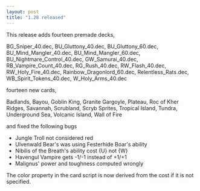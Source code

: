 ```yaml
---
layout: post
title: "1.28 released"
---
```



This release adds fourteen premade decks, 

<p>
BG_Sniper_40.dec, BU_Gluttony_40.dec, BU_Gluttony_60.dec,
BU_Mind_Mangler_40.dec, BU_Mind_Mangler_60.dec, BU_Nightmare_Control_40.dec,
GW_Samurai_40.dec, RB_Vampire_Count_40.dec, RG_Rush_40.dec, RW_Flash_40.dec,
RW_Holy_Fire_40.dec, Rainbow_Dragonlord_60.dec, Relentless_Rats.dec,
WB_Spirit_Tokens_40.dec, W_Holy_Arms_40.dec
</p>

fourteen new cards, 

<p>
Badlands, Bayou, Goblin King, Granite Gargoyle, Plateau, Roc of Kher Ridges, Savannah, Scrubland, Scryb Sprites, Tropical Island, Tundra, Underground Sea,
Volcanic Island, Wall of Fire
</p>

and fixed the following bugs

 * Jungle Troll not considered red
 * Ulvenwald Bear's was using Festerhide Boar's ability
 * Nibilis of the Breath's ability cost {U} not {W}
 * Havengul Vampire gets -1/-1 instead of +1/+1
 * Malignus' power and toughness computed wrongly

The color property in the card script is now derived from the cost if it is not specified.

